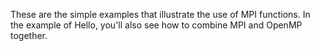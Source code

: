 These are the simple examples that illustrate the use of MPI functions.
In the example of Hello, you'll also see how to combine MPI and OpenMP together.
